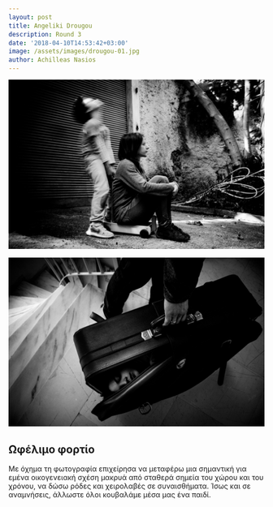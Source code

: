 ```yaml
---
layout: post
title: Angeliki Drougou
description: Round 3
date: '2018-04-10T14:53:42+03:00'
image: /assets/images/drougou-01.jpg
author: Achilleas Nasios
---
```

![null](/assets/images/drougou-02.jpg)

![null](/assets/images/drougou-03.jpg)

## Ωφέλιμο φορτίο

Με όχημα τη φωτογραφία επιχείρησα να μεταφέρω μια σημαντική για εμένα οικογενειακή σχέση μακρυά από σταθερά σημεία του χώρου και του χρόνου, να δώσω ρόδες και χειρολαβές σε συναισθήματα. Ίσως και σε αναμνήσεις, άλλωστε όλοι κουβαλάμε μέσα μας ένα παιδί.

